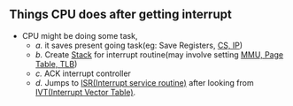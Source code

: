 ## Things CPU does after getting interrupt
- CPU might be doing some task,
  - *a.* it saves present going task(eg: Save Registers, [CS, IP](https://sites.google.com/site/amitinterviewpreparation/c-1/assembly-language))
  - *b.* Create [Stack](https://sites.google.com/site/amitinterviewpreparation/c-1) for interrupt routine(may involve setting [MMU, Page Table, TLB](https://sites.google.com/site/amitinterviewpreparation/c-1/memory-management/virtual-memory))
  - *c.* ACK interrupt controller
  - *d.* Jumps to [ISR(Interrupt service routine)](ISR_Interrupt_Service_Routine.md) after looking from [IVT(Interrupt Vector Table)](IVT_Interrupt_Vector_Table.md).
